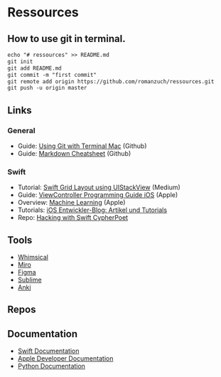 # Ressources

## How to use git in terminal.
```markdown
echo "# ressources" >> README.md
git init
git add README.md
git commit -m "first commit"
git remote add origin https://github.com/romanzuch/ressources.git
git push -u origin master
```

## Links
### General
- Guide: [Using Git with Terminal Mac](https://github.com/codepath/ios_guides/wiki/Using-Git-with-Terminal) (Github)
- Guide: [Markdown Cheatsheet](https://github.com/adam-p/markdown-here/wiki/Markdown-Cheatsheet#code) (Github)

### Swift
- Tutorial: [Swift Grid Layout using UIStackView](https://medium.com/@alexxjk_mar/swift-grid-layout-based-on-uistackview-cc927fc43d8b) (Medium)
- Guide: [ViewController Programming Guide iOS](https://developer.apple.com/library/archive/featuredarticles/ViewControllerPGforiPhoneOS/index.html#//apple_ref/doc/uid/TP40007457) (Apple)
- Overview: [Machine Learning](https://developer.apple.com/machine-learning/) (Apple)
- Tutorials: [iOS Entwickler-Blog: Artikel und Tutorials](https://www.ralfebert.de/ios/)
- Repo: [Hacking with Swift CypherPoet](https://github.com/CypherPoet/book--hacking-with-swift)

## Tools
- [Whimsical](https://whimsical.com/)
- [Miro](https://miro.com/)
- [Figma](https://www.figma.com/design/)
- [Sublime](https://www.sublimetext.com/)
- [Anki](https://apps.ankiweb.net/)

## Repos

## Documentation
- [Swift Documentation](https://swift.org/documentation/)
- [Apple Developer Documentation](https://developer.apple.com/documentation)
- [Python Documentation](https://docs.python.org/3/)
